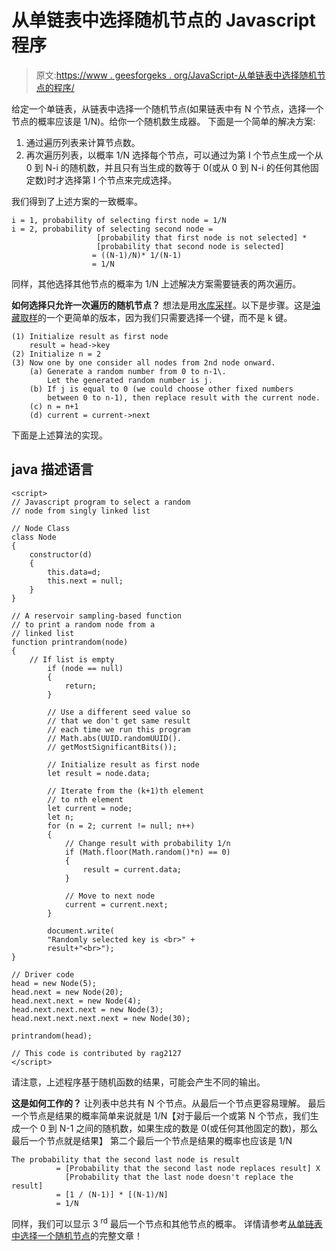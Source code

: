 # 从单链表中选择随机节点的 Javascript 程序

> 原文:[https://www . geesforgeks . org/JavaScript-从单链表中选择随机节点的程序/](https://www.geeksforgeeks.org/javascript-program-for-selecting-a-random-node-from-a-singly-linked-list/)

给定一个单链表，从链表中选择一个随机节点(如果链表中有 N 个节点，选择一个节点的概率应该是 1/N)。给你一个随机数生成器。
下面是一个简单的解决方案:

1.  通过遍历列表来计算节点数。
2.  再次遍历列表，以概率 1/N 选择每个节点，可以通过为第 I 个节点生成一个从 0 到 N-i 的随机数，并且只有当生成的数等于 0(或从 0 到 N-i 的任何其他固定数)时才选择第 I 个节点来完成选择。

我们得到了上述方案的一致概率。

```
i = 1, probability of selecting first node = 1/N
i = 2, probability of selecting second node =
                   [probability that first node is not selected] * 
                   [probability that second node is selected]
                  = ((N-1)/N)* 1/(N-1)
                  = 1/N  
```

同样，其他选择其他节点的概率为 1/N
上述解决方案需要链表的两次遍历。

**如何选择只允许一次遍历的随机节点？**
想法是用[水库采样](https://www.geeksforgeeks.org/reservoir-sampling/)。以下是步骤。这是[油藏取样](https://www.geeksforgeeks.org/reservoir-sampling/)的一个更简单的版本，因为我们只需要选择一个键，而不是 k 键。

```
(1) Initialize result as first node
    result = head->key 
(2) Initialize n = 2
(3) Now one by one consider all nodes from 2nd node onward.
    (a) Generate a random number from 0 to n-1\. 
        Let the generated random number is j.
    (b) If j is equal to 0 (we could choose other fixed numbers 
        between 0 to n-1), then replace result with the current node.
    (c) n = n+1
    (d) current = current->next
```

下面是上述算法的实现。

## java 描述语言

```
<script>
// Javascript program to select a random 
// node from singly linked list

// Node Class 
class Node
{
    constructor(d)
    {
        this.data=d;
        this.next = null;
    }
}

// A reservoir sampling-based function 
// to print a random node from a 
// linked list
function printrandom(node)
{
    // If list is empty
        if (node == null) 
        {
            return;
        }

        // Use a different seed value so 
        // that we don't get same result 
        // each time we run this program 
        // Math.abs(UUID.randomUUID().
        // getMostSignificantBits());

        // Initialize result as first node
        let result = node.data;

        // Iterate from the (k+1)th element 
        // to nth element
        let current = node;
        let n;
        for (n = 2; current != null; n++) 
        {  
            // Change result with probability 1/n
            if (Math.floor(Math.random()*n) == 0) 
            {
                result = current.data;
            }

            // Move to next node
            current = current.next;
        }

        document.write(
        "Randomly selected key is <br>" +
        result+"<br>");
}

// Driver code
head = new Node(5);
head.next = new Node(20);
head.next.next = new Node(4);
head.next.next.next = new Node(3);
head.next.next.next.next = new Node(30);

printrandom(head);

// This code is contributed by rag2127
</script>
```

请注意，上述程序基于随机函数的结果，可能会产生不同的输出。

**这是如何工作的？**
让列表中总共有 N 个节点。从最后一个节点更容易理解。
最后一个节点是结果的概率简单来说就是 1/N【对于最后一个或第 N 个节点，我们生成一个 0 到 N-1 之间的随机数，如果生成的数是 0(或任何其他固定的数)，那么最后一个节点就是结果】
第二个最后一个节点是结果的概率也应该是 1/N

```
The probability that the second last node is result 
          = [Probability that the second last node replaces result] X 
            [Probability that the last node doesn't replace the result] 
          = [1 / (N-1)] * [(N-1)/N]
          = 1/N
```

同样，我们可以显示 3 <sup>rd</sup> 最后一个节点和其他节点的概率。
详情请参考[从单链表中选择一个随机节点](https://www.geeksforgeeks.org/select-a-random-node-from-a-singly-linked-list/)的完整文章！